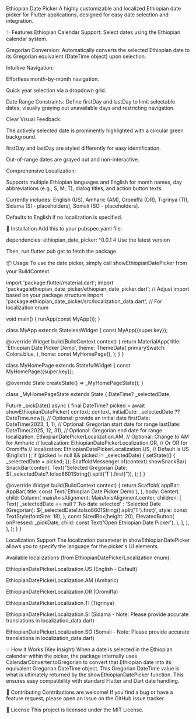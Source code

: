 Ethiopian Date Picker
A highly customizable and localized Ethiopian date picker for Flutter applications, designed for easy date selection and integration.

✨ Features
Ethiopian Calendar Support: Select dates using the Ethiopian calendar system.

Gregorian Conversion: Automatically converts the selected Ethiopian date to its Gregorian equivalent (DateTime object) upon selection.

Intuitive Navigation:

Effortless month-by-month navigation.

Quick year selection via a dropdown grid.

Date Range Constraints: Define firstDay and lastDay to limit selectable dates, visually graying out unavailable days and restricting navigation.

Clear Visual Feedback:

The actively selected date is prominently highlighted with a circular green background.

firstDay and lastDay are styled differently for easy identification.

Out-of-range dates are grayed out and non-interactive.

Comprehensive Localization:

Supports multiple Ethiopian languages and English for month names, day abbreviations (e.g., S, M, T), dialog titles, and action button texts.

Currently includes: English (US), Amharic (AM), Oromiffa (OR), Tigrinya (TI), Sidama (SI - placeholders), Somali (SO - placeholders).

Defaults to English if no localization is specified.

🚀 Installation
Add this to your pubspec.yaml file:

dependencies:
  ethiopian_date_picker: ^0.0.1 # Use the latest version

Then, run flutter pub get to fetch the package.

📦 Usage
To use the date picker, simply call showEthiopianDatePicker from your BuildContext.

import 'package:flutter/material.dart';
import 'package:ethiopian_date_picker/ethiopian_date_picker.dart'; // Adjust import based on your package structure
import 'package:ethiopian_date_picker/src/localization_data.dart'; // For localization enum

void main() {
  runApp(const MyApp());
}

class MyApp extends StatelessWidget {
  const MyApp({super.key});

  @override
  Widget build(BuildContext context) {
    return MaterialApp(
      title: 'Ethiopian Date Picker Demo',
      theme: ThemeData(
        primarySwatch: Colors.blue,
      ),
      home: const MyHomePage(),
    );
  }
}

class MyHomePage extends StatefulWidget {
  const MyHomePage({super.key});

  @override
  State<MyHomePage> createState() => _MyHomePageState();
}

class _MyHomePageState extends State<MyHomePage> {
  DateTime? _selectedDate;

  Future<void> _pickDate() async {
    final DateTime? picked = await showEthiopianDatePicker(
      context: context,
      initialDate: _selectedDate ?? DateTime.now(), // Optional: provide an initial date
      firstDate: DateTime(2023, 1, 1), // Optional: Gregorian start date for range
      lastDate: DateTime(2025, 12, 31), // Optional: Gregorian end date for range
      localization: EthiopianDatePickerLocalization.AM, // Optional: Change to AM for Amharic
      // localization: EthiopianDatePickerLocalization.OR, // Or OR for Oromiffa
      // localization: EthiopianDatePickerLocalization.US, // Default is US (English)
    );
    if (picked != null && picked != _selectedDate) {
      setState(() {
        _selectedDate = picked;
      });
      ScaffoldMessenger.of(context).showSnackBar(
        SnackBar(content: Text("Selected Gregorian Date: ${_selectedDate?.toIso8601String().split('T').first}")),
      );
    }
  }

  @override
  Widget build(BuildContext context) {
    return Scaffold(
      appBar: AppBar(
        title: const Text('Ethiopian Date Picker Demo'),
      ),
      body: Center(
        child: Column(
          mainAxisAlignment: MainAxisAlignment.center,
          children: <Widget>[
            Text(
              _selectedDate == null
                  ? 'No date selected'
                  : 'Selected Date (Gregorian): ${_selectedDate!.toIso8601String().split('T').first}',
              style: const TextStyle(fontSize: 18),
            ),
            const SizedBox(height: 20),
            ElevatedButton(
              onPressed: _pickDate,
              child: const Text('Open Ethiopian Date Picker'),
            ),
          ],
        ),
      ),
    );
  }
}

Localization Support
The localization parameter in showEthiopianDatePicker allows you to specify the language for the picker's UI elements.

Available localizations (from EthiopianDatePickerLocalization enum):

EthiopianDatePickerLocalization.US (English - Default)

EthiopianDatePickerLocalization.AM (Amharic)

EthiopianDatePickerLocalization.OR (Oromiffa)

EthiopianDatePickerLocalization.TI (Tigrinya)

EthiopianDatePickerLocalization.SI (Sidama - Note: Please provide accurate translations in localization_data.dart)

EthiopianDatePickerLocalization.SO (Somali - Note: Please provide accurate translations in localization_data.dart)

💡 How it Works (Key Insight)
When a date is selected in the Ethiopian calendar within the picker, the package internally uses CalendarConverter.toGregorian to convert that Ethiopian date into its equivalent Gregorian DateTime object. This Gregorian DateTime value is what is ultimately returned by the showEthiopianDatePicker function. This ensures easy compatibility with standard Flutter and Dart date handling.

🤝 Contributing
Contributions are welcome! If you find a bug or have a feature request, please open an issue on the GitHub issue tracker.

📄 License
This project is licensed under the MIT License.